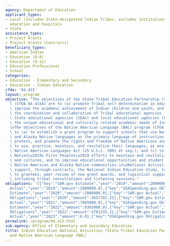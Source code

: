 ```yaml
---
agency: Department of Education
applicant_types:
- Local (includes State-designated lndian Tribes, excludes institutions of higher
  education and hospitals
- State
assistance_types:
- Project Grants
- Project Grants (Contracts)
beneficiary_types:
- American Indian
- Education (0-8)
- Education (9-12)
- Education Professional
- School
categories:
- Education - Elementary and Secondary
- Education - Indian Education
cfda: '84.415'
layout: program
objective: "The objectives of the State Tribal Education Partnership (STEP) program\
  \ (CFDA 84.415A) are to (a) promote Tribal self-determination in education; (b)\
  \ improve the academic achievement of Indian children and youth; and (c) promote\
  \ the coordination and collaboration of Tribal educational agencies (TEAs) with\
  \ State educational agencies (SEAs) and local educational agencies (LEAs) to meet\
  \ the unique educational and culturally related academic needs of Indian students.\n\
  \nThe objectives of the Native American Language (NAL) program (CFDA 84.415B) are\
  \ to (a) to establish a grant program to support schools that use Native American\
  \ and Alaska Native languages as the primary language of instruction; (b) to maintain,\
  \ protect, and promote the rights and freedom of Native Americans and Alaska Natives\
  \ to use, practice, maintain, and revitalize their languages, as envisioned in the\
  \ Native American Languages Act (25 U.S.C. 2901 et seq.); and (c) to support the\
  \ Nation\u2019s First Peoples\u2019 efforts to maintain and revitalize their languages\
  \ and cultures, and to improve educational opportunities and student outcomes within\
  \ Native American and Alaska Native communities.\n\nNational Activities funds also\
  \ support, through contracts, the National Indian Education Study, technical assistance\
  \ to grantees, peer review of new grant awards, and logistical support activities,\
  \ including tribal consultations and listening sessions."
obligations: '[{"key":"SAM.gov Estimate","year":"2019","amount":2000000.0},{"key":"SAM.gov
  Actual","year":"2019","amount":2000000.0},{"key":"USASpending.gov Obligations","year":"2019","amount":3156741.0},{"key":"SAM.gov
  Estimate","year":"2020","amount":2000000.0},{"key":"SAM.gov Actual","year":"2020","amount":7345000.0},{"key":"USASpending.gov
  Obligations","year":"2020","amount":3657782.21},{"key":"SAM.gov Estimate","year":"2021","amount":7865000.0},{"key":"SAM.gov
  Actual","year":"2021","amount":7865000.0},{"key":"USASpending.gov Obligations","year":"2021","amount":4142802.3},{"key":"SAM.gov
  Estimate","year":"2022","amount":9365000.0},{"key":"SAM.gov Actual","year":"2022","amount":9365000.0},{"key":"USASpending.gov
  Obligations","year":"2022","amount":4781335.2},{"key":"SAM.gov Estimate","year":"2023","amount":12365000.0},{"key":"SAM.gov
  Actual","year":"2023","amount":0.0},{"key":"USASpending.gov Obligations","year":"2023","amount":378306.08}]'
permalink: /program/84.415.html
sub-agency: Office of Elementary and Secondary Education
title: Indian Education National Activities (State Tribal Education Partnership (STEP)
  and Native American Language (NAL)
---
```

